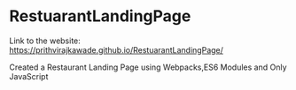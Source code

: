 # RestuarantLandingPage

Link to the website: https://prithvirajkawade.github.io/RestuarantLandingPage/

Created a Restaurant Landing Page using Webpacks,ES6 Modules and Only JavaScript

